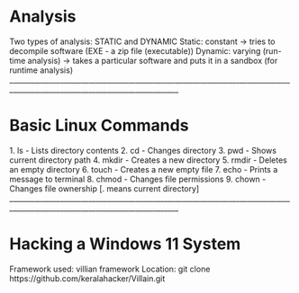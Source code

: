 <h1>Analysis</h1>
Two types of analysis: STATIC and DYNAMIC
Static: constant -> tries to decompile software (EXE - a zip file (executable))
Dynamic: varying (run-time analysis) -> takes a particular software and puts it in a sandbox (for runtime analysis)
_____________________________________________________________________________________________________________________________

<h1>Basic Linux Commands</h1>
1. ls -	Lists directory contents
2. cd	- Changes directory
3. pwd	- Shows current directory path
4. mkdir	- Creates a new directory
5. rmdir	- Deletes an empty directory
6. touch	- Creates a new empty file
7. echo	- Prints a message to terminal
8. chmod	- Changes file permissions
9. chown	- Changes file ownership
[. means current directory]
_____________________________________________________________________________________________________________________________

<h1>Hacking a Windows 11 System</h1>
Framework used: villian framework
Location: git clone https://github.com/keralahacker/Villain.git





